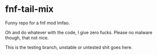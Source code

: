# fnf-tail-mix
Funny repo for a fnf mod lmfao.

Oh and do whatever with the code, I give zero fucks. Please no malware though, that not nice.

This is the testing branch, unstable or untested shit goes here.

